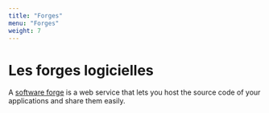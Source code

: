 ```yaml
---
title: "Forges"
menu: "Forges"
weight: 7
---
```


# Les forges logicielles

A [software forge](https://en.wikipedia.org/wiki/Forge_(software)) is a web service that lets you host the source code of your applications and share them easily.